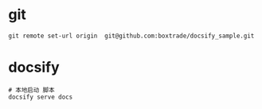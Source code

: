 # git

```shell
git remote set-url origin  git@github.com:boxtrade/docsify_sample.git
```



# docsify

```shell
# 本地启动 脚本 
docsify serve docs
```